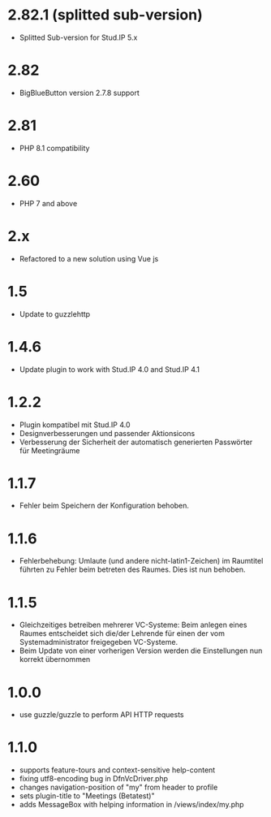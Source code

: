 # 2.82.1 (splitted sub-version)
* Splitted Sub-version for Stud.IP 5.x

# 2.82
* BigBlueButton version 2.7.8 support

# 2.81
* PHP 8.1 compatibility

# 2.60
* PHP 7 and above

# 2.x
* Refactored to a new solution using Vue js

# 1.5
* Update to guzzlehttp

# 1.4.6
* Update plugin to work with Stud.IP 4.0 and Stud.IP 4.1

# 1.2.2
* Plugin kompatibel mit Stud.IP 4.0
* Designverbesserungen und passender Aktionsicons
* Verbesserung der Sicherheit der automatisch generierten Passwörter für Meetingräume

# 1.1.7

* Fehler beim Speichern der Konfiguration behoben.


# 1.1.6

* Fehlerbehebung: Umlaute (und andere nicht-latin1-Zeichen) im Raumtitel führten zu Fehler beim betreten des Raumes. Dies ist nun behoben.


# 1.1.5

* Gleichzeitiges betreiben mehrerer VC-Systeme: Beim anlegen eines Raumes entscheidet sich die/der Lehrende für einen der vom Systemadministrator freigegeben VC-Systeme.
* Beim Update von einer vorherigen Version werden die Einstellungen  nun korrekt übernommen

1.0.0
=====

* use guzzle/guzzle to perform API HTTP requests


1.1.0
=====

* supports feature-tours and context-sensitive help-content
* fixing utf8-encoding bug in DfnVcDriver.php
* changes navigation-position of "my" from header to profile
* sets plugin-title to "Meetings (Betatest)"
* adds MessageBox with helping information in /views/index/my.php
